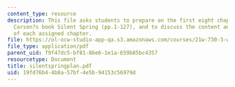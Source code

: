 ```yaml
---
content_type: resource
description: This file asks students to prepare on the first eight chapters of Rachel
  Carson?s book Silent Spring (pp.1-127), and to discuss the content and the function
  of each assigned chapter.
file: https://ol-ocw-studio-app-qa.s3.amazonaws.com/courses/21w-730-3-writing-and-the-environment-spring-2005/19fd76b44b8a57bf4e5b94153c56979d_silentspringplan.pdf
file_type: application/pdf
parent_uid: f9f47dc5-bf81-86e6-1e1a-659b85bc4357
resourcetype: Document
title: silentspringplan.pdf
uid: 19fd76b4-4b8a-57bf-4e5b-94153c56979d
---
```

